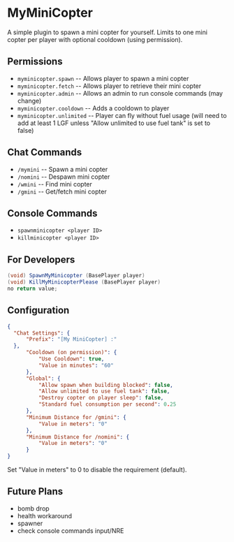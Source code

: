 # MyMiniCopter
A simple plugin to spawn a mini copter for yourself. Limits to one mini copter per player with optional cooldown (using permission).

## Permissions

- `myminicopter.spawn` -- Allows player to spawn a mini copter
- `myminicopter.fetch`    -- Allows player to retrieve their mini copter
- `myminicopter.admin`  -- Allows an admin to run console commands (may change)
- `myminicopter.cooldown` -- Adds a cooldown to player
- `myminicopter.unlimited` -- Player can fly without fuel usage (will need to add at least 1 LGF unless "Allow unlimited to use fuel tank" is set to false)

## Chat Commands

- `/mymini` -- Spawn a mini copter
- `/nomini` -- Despawn mini copter
- `/wmini`   -- Find mini copter
- `/gmini`    -- Get/fetch mini copter

## Console Commands

- `spawnminicopter <player ID>`
- `killminicopter <player ID>`

## For Developers

```csharp
(void) SpawnMyMinicopter (BasePlayer player)
(void) KillMyMinicopterPlease (BasePlayer player)
no return value;
```

## Configuration

```json
{
  "Chat Settings": {
      "Prefix": "[My MiniCopter] :"
  },
      "Cooldown (on permission)": {
          "Use Cooldown": true,
          "Value in minutes": "60"
      },
      "Global": {
          "Allow spawn when building blocked": false,
          "Allow unlimited to use fuel tank": false,
          "Destroy copter on player sleep": false,
          "Standard fuel consumption per second": 0.25
      },
      "Minimum Distance for /gmini": {
          "Value in meters": "0"
      },
      "Minimum Distance for /nomini": {
          "Value in meters": "0"
      }
}
```

Set "Value in meters" to 0 to disable the requirement (default).

## Future Plans

* bomb drop
* health workaround
* spawner
* check console commands input/NRE

